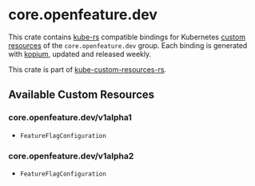 <!--
SPDX-FileCopyrightText: The kube-custom-resources-rs Authors
SPDX-License-Identifier: 0BSD
 -->

# core.openfeature.dev

This crate contains [kube-rs](https://kube.rs/) compatible bindings for Kubernetes [custom resources](https://kubernetes.io/docs/tasks/extend-kubernetes/custom-resources/custom-resource-definitions/) of the `core.openfeature.dev` group. Each binding is generated with [kopium](https://github.com/kube-rs/kopium), updated and released weekly.

This crate is part of [kube-custom-resources-rs](https://github.com/metio/kube-custom-resources-rs).

## Available Custom Resources

### core.openfeature.dev/v1alpha1
- `FeatureFlagConfiguration`
### core.openfeature.dev/v1alpha2
- `FeatureFlagConfiguration`

